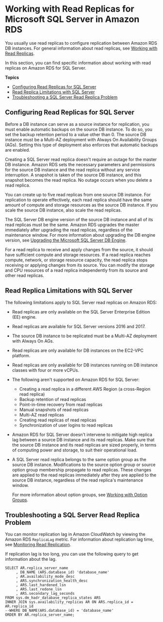 # Working with Read Replicas for Microsoft SQL Server in Amazon RDS<a name="SQLServer.ReadReplicas"></a>

You usually use read replicas to configure replication between Amazon RDS DB instances\. For general information about read replicas, see [Working with Read Replicas](USER_ReadRepl.md)\. 

In this section, you can find specific information about working with read replicas on Amazon RDS for SQL Server\.

**Topics**
+ [Configuring Read Replicas for SQL Server](#SQLServer.ReadReplicas.Configuration)
+ [Read Replica Limitations with SQL Server](#SQLServer.ReadReplicas.Limitations)
+ [Troubleshooting a SQL Server Read Replica Problem](#SQLServer.ReadReplicas.Troubleshooting)

## Configuring Read Replicas for SQL Server<a name="SQLServer.ReadReplicas.Configuration"></a>

Before a DB instance can serve as a source instance for replication, you must enable automatic backups on the source DB instance\. To do so, you set the backup retention period to a value other than 0\. The source DB instance must be a Multi\-AZ deployment with Always On Availability Groups \(AGs\)\. Setting this type of deployment also enforces that automatic backups are enabled\.

Creating a SQL Server read replica doesn't require an outage for the master DB instance\. Amazon RDS sets the necessary parameters and permissions for the source DB instance and the read replica without any service interruption\. A snapshot is taken of the source DB instance, and this snapshot becomes the read replica\. No outage occurs when you delete a read replica\. 

You can create up to five read replicas from one source DB instance\. For replication to operate effectively, each read replica should have the same amount of compute and storage resources as the source DB instance\. If you scale the source DB instance, also scale the read replicas\.

The SQL Server DB engine version of the source DB instance and all of its read replicas must be the same\. Amazon RDS upgrades the master immediately after upgrading the read replicas, regardless of the maintenance window\. For more information about upgrading the DB engine version, see [Upgrading the Microsoft SQL Server DB Engine](USER_UpgradeDBInstance.SQLServer.md)\.

For a read replica to receive and apply changes from the source, it should have sufficient compute and storage resources\. If a read replica reaches compute, network, or storage resource capacity, the read replica stops receiving or applying changes from its source\. You can modify the storage and CPU resources of a read replica independently from its source and other read replicas\. 

## Read Replica Limitations with SQL Server<a name="SQLServer.ReadReplicas.Limitations"></a>

The following limitations apply to SQL Server read replicas on Amazon RDS:
+ Read replicas are only available on the SQL Server Enterprise Edition \(EE\) engine\.
+ Read replicas are available for SQL Server versions 2016 and 2017\.
+ The source DB instance to be replicated must be a Multi\-AZ deployment with Always On AGs\.
+ Read replicas are only available for DB instances on the EC2\-VPC platform\.
+ Read replicas are only available for DB instances running on DB instance classes with four or more vCPUs\.
+ The following aren't supported on Amazon RDS for SQL Server:
  + Creating a read replica in a different AWS Region \(a cross\-Region read replica\)
  + Backup retention of read replicas
  + Point\-in\-time recovery from read replicas
  + Manual snapshots of read replicas
  + Multi\-AZ read replicas
  + Creating read replicas of read replicas
  + Synchronization of user logins to read replicas
+ Amazon RDS for SQL Server doesn't intervene to mitigate high replica lag between a source DB instance and its read replicas\. Make sure that the source DB instance and its read replicas are sized properly, in terms of computing power and storage, to suit their operational load\.
+ A SQL Server read replica belongs to the same option group as the source DB instance\. Modifications to the source option group or source option group membership propagate to read replicas\. These changes are applied to the read replicas immediately after they are applied to the source DB instance, regardless of the read replica's maintenance window\.

  For more information about option groups, see [Working with Option Groups](USER_WorkingWithOptionGroups.md)\.

## Troubleshooting a SQL Server Read Replica Problem<a name="SQLServer.ReadReplicas.Troubleshooting"></a>

You can monitor replication lag in Amazon CloudWatch by viewing the Amazon RDS `ReplicaLag` metric\. For information about replication lag time, see [Monitoring Read Replication](USER_ReadRepl.md#USER_ReadRepl.Monitoring)\.

If replication lag is too long, you can use the following query to get information about the lag\.

```
SELECT AR.replica_server_name
     , DB_NAME (ARS.database_id) 'database_name'
     , AR.availability_mode_desc
     , ARS.synchronization_health_desc
     , ARS.last_hardened_lsn
     , ARS.last_redone_lsn
     , ARS.secondary_lag_seconds
FROM sys.dm_hadr_database_replica_states ARS
INNER JOIN sys.availability_replicas AR ON ARS.replica_id = AR.replica_id
--WHERE DB_NAME(ARS.database_id) = 'database_name'
ORDER BY AR.replica_server_name;
```